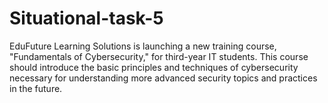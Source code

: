 # Situational-task-5
EduFuture Learning Solutions is launching a new training course, "Fundamentals of Cybersecurity," for third-year IT students. This course should introduce the basic principles and techniques of cybersecurity necessary for understanding more advanced security topics and practices in the future.
